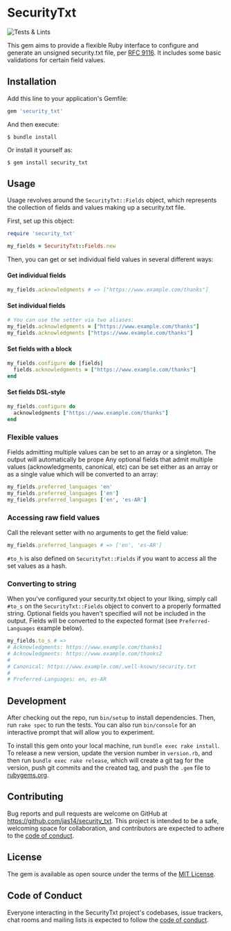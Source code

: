 # SecurityTxt

![Tests & Lints](https://github.com/jas14/security_txt/actions/workflows/main.yml/badge.svg)


This gem aims to provide a flexible Ruby interface to configure and generate an unsigned security.txt file, per [RFC 9116](https://www.rfc-editor.org/rfc/rfc9116.html). It includes some basic validations for certain field values.

## Installation

Add this line to your application's Gemfile:

```ruby
gem 'security_txt'
```

And then execute:

    $ bundle install

Or install it yourself as:

    $ gem install security_txt

## Usage

Usage revolves around the `SecurityTxt::Fields` object, which represents the collection of fields and values making up a security.txt file.

First, set up this object:
```ruby
require 'security_txt'

my_fields = SecurityTxt::Fields.new
```

Then, you can get or set individual field values in several different ways:

#### Get individual fields
```ruby
my_fields.acknowledgments # => ["https://www.example.com/thanks"]
```

#### Set individual fields
```ruby
# You can use the setter via two aliases:
my_fields.acknowledgments = ["https://www.example.com/thanks"]
my_fields.acknowledgments ["https://www.example.com/thanks"]
```

#### Set fields with a block
```ruby
my_fields.configure do |fields|
  fields.acknowledgments = ["https://www.example.com/thanks"]
end
```

#### Set fields DSL-style
```ruby
my_fields.configure do
  acknowledgments ["https://www.example.com/thanks"]
end
```

### Flexible values

Fields admitting multiple values can be set to an array or a singleton. The output will automatically be prope
Any optional fields that admit multiple values (acknowledgments, canonical, etc) can be set either as an array or as a single value which will be converted to an array:

```ruby
my_fields.preferred_languages 'en'
my_fields.preferred_languages ['en']
my_fields.preferred_languages ['en', 'es-AR']
```

### Accessing raw field values

Call the relevant setter with no arguments to get the field value:

```ruby
my_fields.preferred_languages # => ['en', 'es-AR']
```

`#to_h` is also defined on `SecurityTxt::Fields` if you want to access all the set values as a hash.

### Converting to string

When you've configured your security.txt object to your liking, simply call `#to_s` on the `SecurityTxt::Fields` object to convert to a properly formatted string. Optional fields you haven't specified will not be included in the output. Fields will be converted to the expected format (see `Preferred-Languages` example below).

```ruby
my_fields.to_s # =>
# Acknowledgments: https://www.example.com/thanks1
# Acknowledgments: https://www.example.com/thanks2
#
# Canonical: https://www.example.com/.well-known/security.txt
#
# Preferred-Languages: en, es-AR
```

## Development

After checking out the repo, run `bin/setup` to install dependencies. Then, run `rake spec` to run the tests. You can also run `bin/console` for an interactive prompt that will allow you to experiment.

To install this gem onto your local machine, run `bundle exec rake install`. To release a new version, update the version number in `version.rb`, and then run `bundle exec rake release`, which will create a git tag for the version, push git commits and the created tag, and push the `.gem` file to [rubygems.org](https://rubygems.org).

## Contributing

Bug reports and pull requests are welcome on GitHub at https://github.com/jas14/security_txt. This project is intended to be a safe, welcoming space for collaboration, and contributors are expected to adhere to the [code of conduct](https://github.com/jas14/security_txt/blob/main/CODE_OF_CONDUCT.md).

## License

The gem is available as open source under the terms of the [MIT License](https://opensource.org/licenses/MIT).

## Code of Conduct

Everyone interacting in the SecurityTxt project's codebases, issue trackers, chat rooms and mailing lists is expected to follow the [code of conduct](https://github.com/jas14/security_txt/blob/main/CODE_OF_CONDUCT.md).
